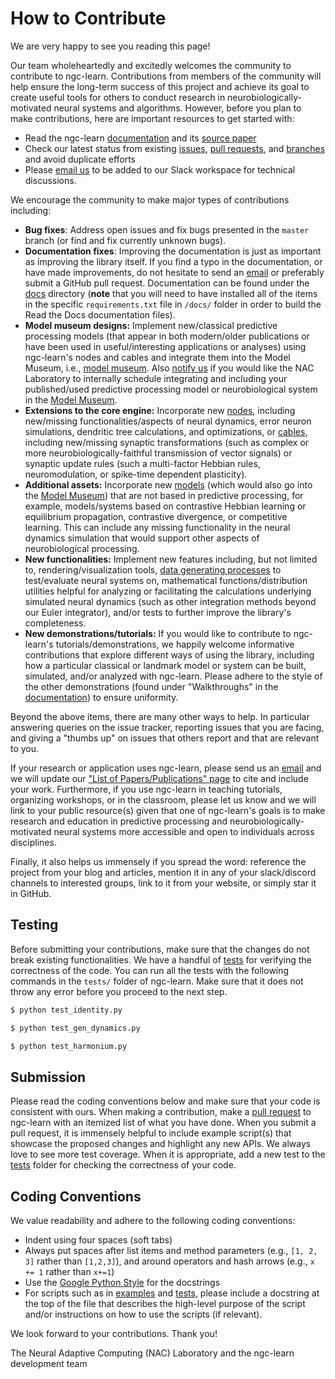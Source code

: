 How to Contribute
=================

We are very happy to see you reading this page!

Our team wholeheartedly and excitedly welcomes the community to contribute to ngc-learn. Contributions from members of the community will help ensure the long-term success of this project and achieve its goal to create useful tools for others to
conduct research in neurobiologically-motivated neural systems and algorithms. However, before you plan to make contributions, here are important resources to get started with:

- Read the ngc-learn [documentation](https://ngc-learn.readthedocs.io/en/latest/#) and its [source paper](https://www.nature.com/articles/s41467-022-29632-7#:~:text=Neural%20generative%20models%20can%20be,predictive%20processing%20in%20the%20brain.)
- Check our latest status from existing [issues](https://github.com/ago109/ngc-learn/issues), [pull requests](https://github.com/ago109/ngc-learn/pulls), and [branches](https://github.com/ago109/ngc-learn/branches) and avoid duplicate efforts
- Please [email us](mailto:ago@cs.rit.edu) to be added to our Slack workspace for technical discussions.
<!--Join our [NGC-LEARN Slack](https://ngc-learn.slack.com) workspace for technical discussions.--> 

We encourage the community to make major types of contributions including:

- **Bug fixes**: Address open issues and fix bugs presented in the `master` branch (or find and fix currently unknown bugs).
- **Documentation fixes**: Improving the documentation is just as important as improving the library itself. If you find a typo in the documentation, or have made improvements, do not hesitate to send an [email](mailto:ago@cs.rit.edu) or preferably submit a GitHub pull request. Documentation can be found under the [docs](https://github.com/ago109/ngc-learn/tree/master/docs) directory (**note** that you will need to have installed all of the items in the specific `requirements.txt` file in `/docs/` folder in order to build the Read the Docs documentation files).
- **Model museum designs:** Implement new/classical predictive processing models (that appear in both modern/older publications or have been used in useful/interesting applications or analyses) using ngc-learn's nodes and cables and integrate them into the Model Museum, i.e., [model museum](https://github.com/ago109/ngc-learn/tree/master/ngclearn/museum). Also [notify us](mailto:ago@cs.rit.edu) if you would like the NAC Laboratory to internally schedule integrating and including your published/used predictive processing model or neurobiological system in the [Model Museum](https://ngc-learn.readthedocs.io/en/latest/museum/model_museum.html).
- **Extensions to the core engine:** Incorporate new [nodes](https://github.com/ago109/ngc-learn/tree/master/ngclearn/engine/nodes), including new/missing functionalities/aspects of neural dynamics, error neuron simulations, dendritic tree calculations, and optimizations, or [cables](https://github.com/ago109/ngc-learn/tree/master/ngclearn/engine/cables), including new/missing synaptic transformations (such as complex or more neurobiologically-faithful transmission of vector signals) or synaptic update rules (such a multi-factor Hebbian rules, neuromodulation, or spike-time dependent plasticity).
- **Additional assets:** Incorporate new [models](https://github.com/ago109/ngc-learn/tree/master/ngclearn/museum) (which would also go into the [Model Museum](https://ngc-learn.readthedocs.io/en/latest/museum/model_museum.html)) that are not based in predictive processing, for example, models/systems based on contrastive Hebbian learning or equilibrium propagation, contrastive divergence, or competitive learning. This can include any missing functionality in the neural dynamics simulation that would support other aspects of neurobiological processing.
- **New functionalities:** Implement new features including, but not limited to, rendering/visualization tools, [data generating processes](https://github.com/ago109/ngc-learn/tree/master/ngclearn/generator) to test/evaluate neural systems on, mathematical functions/distribution utilities helpful for analyzing or facilitating the calculations underlying simulated neural dynamics (such as other integration methods beyond our Euler integrator), and/or tests to further improve the library's completeness.
- **New demonstrations/tutorials:** If you would like to contribute to ngc-learn's tutorials/demonstrations, we happily welcome informative contributions that explore different ways of using the library, including how a particular classical or landmark model or system can be built, simulated, and/or analyzed with ngc-learn. Please adhere to the style of the other demonstrations (found under "Walkthroughs" in the [documentation](https://ngc-learn.readthedocs.io/en/latest/#)) to ensure uniformity.

Beyond the above items, there are many other ways to help. In particular answering queries on the issue tracker, <!--and reviewing other developers' pull requests are very valuable contributions that decrease the burden on the project maintainers.-->
reporting issues that you are facing, and giving a "thumbs up" on issues that others report and that are relevant to you.

If your research or application uses ngc-learn, please send us an [email](mailto:ago@cs.rit.edu) and we will update our ["List of Papers/Publications" page](https://ngc-learn.readthedocs.io/en/latest/ngclearn_papers.html) to cite and include your work.
Furthermore, if you use ngc-learn in teaching tutorials, organizing workshops, or in the classroom, please let us know and we will link to your public resource(s) given that one of ngc-learn's goals is to make research and education in predictive processing and neurobiologically-motivated neural systems more accessible and open to individuals across disciplines.

Finally, it also helps us immensely if you spread the word: reference the project from your blog and articles, mention it in any of your slack/discord channels to interested groups, link to it from your website, or simply star it in GitHub.

Testing
-------
Before submitting your contributions, make sure that the changes do not break existing functionalities.
We have a handful of [tests](https://github.com/ago109/ngc-learn/tree/master/tests) for verifying the correctness of the code.
You can run all the tests with the following commands in the `tests/` folder of ngc-learn. Make sure that it does not throw any error before you proceed to the next step.
```sh
$ python test_identity.py
```

```sh
$ python test_gen_dynamics.py
```

```sh
$ python test_harmonium.py
```

Submission
----------
Please read the coding conventions below and make sure that your code is consistent with ours. When making a contribution, make a [pull request](https://docs.github.com/en/free-pro-team@latest/github/collaborating-with-issues-and-pull-requests/proposing-changes-to-your-work-with-pull-requests)
to ngc-learn with an itemized list of what you have done. When you submit a pull request, it is immensely helpful to include example script(s) that showcase the proposed changes and highlight any new APIs.
We always love to see more test coverage. When it is appropriate, add a new test to the [tests](https://github.com/ago109/ngc-learn/tree/master/tests) folder for checking the correctness of your code.

Coding Conventions
------------------
We value readability and adhere to the following coding conventions:
- Indent using four spaces (soft tabs)
- Always put spaces after list items and method parameters (e.g., `[1, 2, 3]` rather than `[1,2,3]`), and around operators and hash arrows (e.g., `x += 1` rather than `x+=1`)
- Use the [Google Python Style](https://google.github.io/styleguide/pyguide.html#38-comments-and-docstrings) for the docstrings
- For scripts such as in [examples](https://github.com/ago109/ngc-learn/tree/master/examples) and [tests](https://github.com/ago109/ngc-learn/tree/master/tests), please include a docstring at the top of the file that describes the high-level purpose of the script and/or instructions on how to use the scripts (if relevant).

We look forward to your contributions. Thank you!

The Neural Adaptive Computing (NAC) Laboratory and the ngc-learn development team
